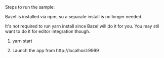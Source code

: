Steps to run the sample:

Bazel is installed via npm, so a separate install is no longer needed.

It's not required to run yarn install since Bazel will do it for you. You may stil want to do it for editor integration though.

1. yarn start

2. Launch the app from http://localhost:9999

